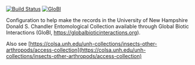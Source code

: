 [![Build Status](https://travis-ci.com/globalbioticinteractions/unhc-unhc.svg)](https://travis-ci.com/globalbioticinteractions/unhc-unhc) [![GloBI](http://api.globalbioticinteractions.org/interaction.svg?accordingTo=globi:globalbioticinteractions/unhc-unhc)](http://globalbioticinteractions.org/?accordingTo=globi:globalbioticinteractions/unhc-unhc) 

Configuration to help make the records in the University of New Hampshire Donald S. Chandler Entomological Collection available through Global Biotic Interactions (GloBI, https://globalbioticinteractions.org). 

Also see [https://colsa.unh.edu/unh-collections/insects-other-arthropods/access-collection](https://colsa.unh.edu/unh-collections/insects-other-arthropods/access-collection)
